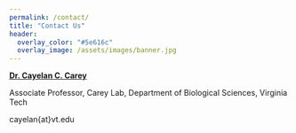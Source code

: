 ```yaml
---
permalink: /contact/
title: "Contact Us"
header:
  overlay_color: "#5e616c"
  overlay_image: /assets/images/banner.jpg
---
```


**[Dr. Cayelan C. Carey <i class="fa fa-link"></i>](http://www.carey.biol.vt.edu/)**

Associate Professor, Carey Lab, Department of Biological Sciences, Virginia Tech 

<i class="fa fa-envelope-o" aria-hidden="true"></i> cayelan{at}vt.edu 